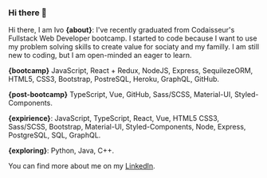 ### Hi there 👋

Hi there, I am Ivo
**{about}**: I've recently graduated from Codaisseur's Fullstack Web Developer bootcamp.
I started to code because I want to use my problem solving skills to 
create value for sociaty and my familly.
I am still new to coding, but I am open-minded an eager to learn. 

**{bootcamp}**
JavaScript, React + Redux, NodeJS, Express, SequilezeORM, HTML5, CSS3,
Bootstrap, PostreSQL, Heroku, GraphQL, GitHub.

**{post-bootcamp}**
TypeScript, Vue, GitHub, Sass/SCSS, Material-UI, Styled-Components. 

 **{expirience}**: JavaScript, TypeScript, React, Vue, HTML5
 CSS3, Sass/SCSS, Bootstrap, Material-UI, Styled-Components,
 Node, Express, PostgreSQL, SQL, GraphQL.
 
 **{exploring}**: Python, Java, C++.
 
You can find more about me on my [LinkedIn](https://www.linkedin.com/in/ivaylo-ivo-yankov/).
<!--
**mayallzObject/mayallzObject** is a ✨ _special_ ✨ repository because its `README.md` (this file) appears on your GitHub profile.


point_left Always happy to hear from you via email as well!

Here are some ideas to get you started:

- 🔭 I’m currently working on ...
- 🌱 I’m currently learning ...
- 👯 I’m looking to collaborate on ...
- 🤔 I’m looking for help with ...
- 💬 Ask me about ...
- 📫 How to reach me: ...
- 😄 Pronouns: ...
- ⚡ Fun fact: ...
-->
